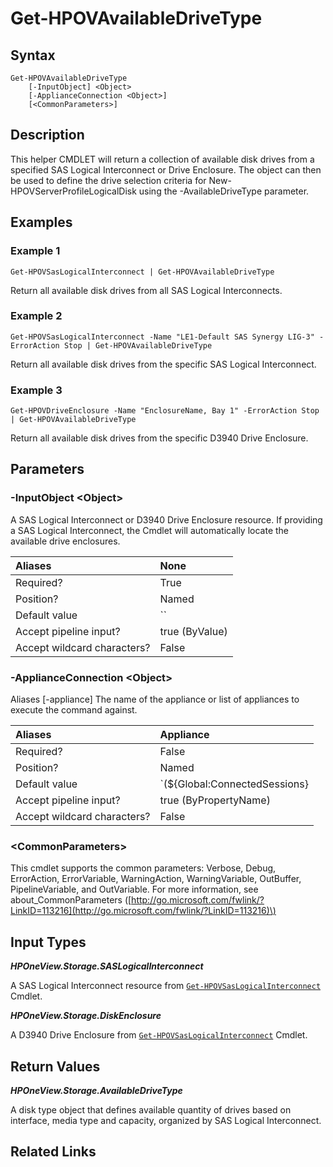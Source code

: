﻿---
description: Return a collection of available D3940 disks.
---

# Get-HPOVAvailableDriveType

## Syntax

```text
Get-HPOVAvailableDriveType
    [-InputObject] <Object>
    [-ApplianceConnection <Object>]
    [<CommonParameters>]
```

## Description

This helper CMDLET will return a collection of available disk drives from a specified SAS Logical Interconnect or Drive Enclosure.  The object can then be used to define the drive selection criteria for New-HPOVServerProfileLogicalDisk using the -AvailableDriveType parameter.

## Examples

###  Example 1 

```text
Get-HPOVSasLogicalInterconnect | Get-HPOVAvailableDriveType

```

Return all available disk drives from all SAS Logical Interconnects.

###  Example 2 

```text
Get-HPOVSasLogicalInterconnect -Name "LE1-Default SAS Synergy LIG-3" -ErrorAction Stop | Get-HPOVAvailableDriveType

```

Return all available disk drives from the specific SAS Logical Interconnect.

###  Example 3 

```text
Get-HPOVDriveEnclosure -Name "EnclosureName, Bay 1" -ErrorAction Stop | Get-HPOVAvailableDriveType

```

Return all available disk drives from the specific D3940 Drive Enclosure.

## Parameters

### -InputObject &lt;Object&gt;

A SAS Logical Interconnect or D3940 Drive Enclosure resource.  If providing a SAS Logical Interconnect, the Cmdlet will automatically locate the available drive enclosures.

| Aliases | None |
| :--- | :--- |
| Required? | True |
| Position? | Named |
| Default value | `` |
| Accept pipeline input? | true (ByValue) |
| Accept wildcard characters? | False |

### -ApplianceConnection &lt;Object&gt;

Aliases [-appliance]
The name of the appliance or list of appliances to execute the command against.

| Aliases | Appliance |
| :--- | :--- |
| Required? | False |
| Position? | Named |
| Default value | `(${Global:ConnectedSessions} | ? Default)` |
| Accept pipeline input? | true (ByPropertyName) |
| Accept wildcard characters? | False |

### &lt;CommonParameters&gt;

This cmdlet supports the common parameters: Verbose, Debug, ErrorAction, ErrorVariable, WarningAction, WarningVariable, OutBuffer, PipelineVariable, and OutVariable. For more information, see about\_CommonParameters \([http://go.microsoft.com/fwlink/?LinkID=113216](http://go.microsoft.com/fwlink/?LinkID=113216)\)

## Input Types

_**HPOneView.Storage.SASLogicalInterconnect**_

A SAS Logical Interconnect resource from [`Get-HPOVSasLogicalInterconnect`](../networking/get-hpovsaslogicalinterconnect.md) Cmdlet.

_**HPOneView.Storage.DiskEnclosure**_

A D3940 Drive Enclosure from [`Get-HPOVSasLogicalInterconnect`](../networking/get-hpovsaslogicalinterconnect.md) Cmdlet.

## Return Values

_**HPOneView.Storage.AvailableDriveType**_

A disk type object that defines available quantity of drives based on interface, media type and capacity, organized by SAS Logical Interconnect.

## Related Links

